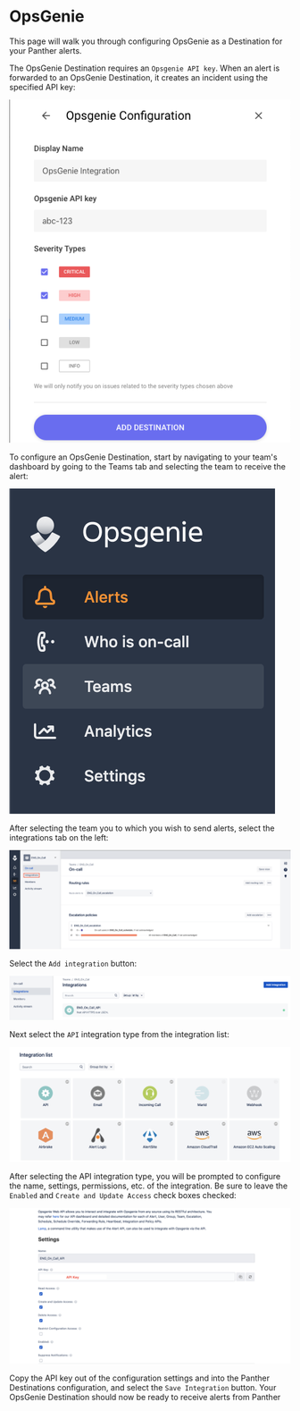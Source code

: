 # OpsGenie

This page will walk you through configuring OpsGenie as a Destination for your Panther alerts.

The OpsGenie Destination requires an `Opsgenie API key`. When an alert is forwarded to an OpsGenie Destination, it creates an incident using the specified API key:

![](../../.gitbook/assets/screen-shot-2019-10-22-at-10.34.10-am.png)

To configure an OpsGenie Destination, start by navigating to your team's dashboard by going to the Teams tab and selecting the team to receive the alert:

![](../../.gitbook/assets/screen-shot-2019-10-23-at-9.28.46-am.png)

After selecting the team you to which you wish to send alerts, select the integrations tab on the left:

![](../../.gitbook/assets/screen-shot-2019-10-23-at-9.31.08-am%20%281%29.png)

Select the `Add integration` button:

![](../../.gitbook/assets/screen-shot-2019-10-23-at-9.35.22-am.png)

Next select the `API` integration type from the integration list:

![](../../.gitbook/assets/screen-shot-2019-10-23-at-9.35.41-am.png)

After selecting the API integration type, you will be prompted to configure the name, settings, permissions, etc. of the integration. Be sure to leave the `Enabled` and `Create and Update Access` check boxes checked:

![](../../.gitbook/assets/screen-shot-2019-10-23-at-9.44.49-am.png)

Copy the API key out of the configuration settings and into the Panther Destinations configuration, and select the `Save Integration` button. Your OpsGenie Destination should now be ready to receive alerts from Panther
